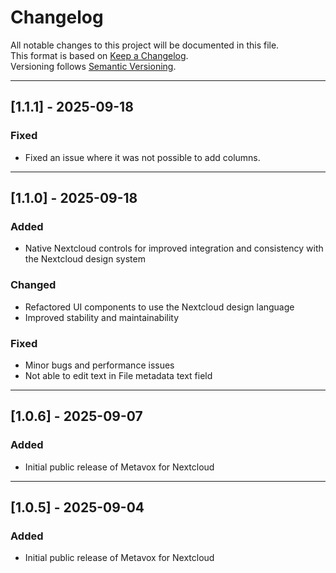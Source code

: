 # Changelog

All notable changes to this project will be documented in this file.  
This format is based on [Keep a Changelog](https://keepachangelog.com/en/1.0.0/).  
Versioning follows [Semantic Versioning](https://semver.org/).

---

## [1.1.1] - 2025-09-18

### Fixed
- Fixed an issue where it was not possible to add columns.

---

## [1.1.0] - 2025-09-18
### Added
- Native Nextcloud controls for improved integration and consistency with the Nextcloud design system

### Changed
- Refactored UI components to use the Nextcloud design language
- Improved stability and maintainability

### Fixed
- Minor bugs and performance issues
- Not able to edit text in File metadata text field

---

## [1.0.6] - 2025-09-07
### Added
- Initial public release of Metavox for Nextcloud
  
---

## [1.0.5] - 2025-09-04
### Added
- Initial public release of Metavox for Nextcloud
